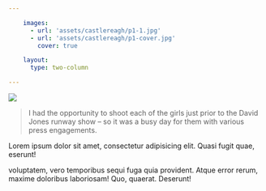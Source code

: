 ```yaml
---

    images:
      - url: 'assets/castlereagh/p1-1.jpg'
      - url: 'assets/castlereagh/p1-cover.jpg'
        cover: true

    layout:
      type: two-column

---
```


<img src='assets/castlereagh/p1-1.jpg' data-media-id="images:1">

<blockquote>I had the opportunity to shoot each of the girls just prior to the David Jones runway show – so it was a busy day for them with various press engagements.</blockquote>

Lorem ipsum dolor sit amet, consectetur adipisicing elit. Quasi fugit quae, eserunt!

voluptatem, vero temporibus sequi fuga quia provident. Atque error rerum, maxime doloribus laboriosam! Quo, quaerat. Deserunt!
